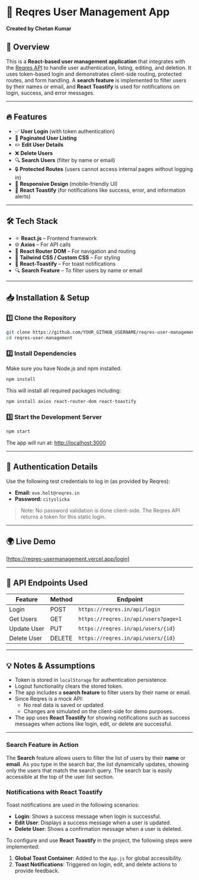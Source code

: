 # 🚀 Reqres User Management App  
**Created by Chetan Kumar**

## 📌 Overview
This is a **React-based user management application** that integrates with the [Reqres API](https://reqres.in/) to handle user authentication, listing, editing, and deletion. It uses token-based login and demonstrates client-side routing, protected routes, and form handling. A **search feature** is implemented to filter users by their names or email, and **React Toastify** is used for notifications on login, success, and error messages.

---

## 🔥 Features

- ✅ **User Login** (with token authentication)
- 📄 **Paginated User Listing**
- ✏️ **Edit User Details**
- ❌ **Delete Users**
- 🔍 **Search Users** (filter by name or email)
- 🔒 **Protected Routes** (users cannot access internal pages without logging in)
- 📱 **Responsive Design** (mobile-friendly UI)
- 🔔 **React Toastify** (for notifications like success, error, and information alerts)

---

## 🛠️ Tech Stack

- ⚛️ **React.js** – Frontend framework
- 🌐 **Axios** – For API calls
- 🔁 **React Router DOM** – For navigation and routing
- 🎨 **Tailwind CSS / Custom CSS** – For styling
- 🔔 **React-Toastify** – For toast notifications
- 🔍 **Search Feature** – To filter users by name or email

---

## 📥 Installation & Setup

### 1️⃣ Clone the Repository
```bash
git clone https://github.com/YOUR_GITHUB_USERNAME/reqres-user-management.git
cd reqres-user-management
```

### 2️⃣ Install Dependencies
Make sure you have Node.js and npm installed.

```bash
npm install
```

This will install all required packages including:

```bash
npm install axios react-router-dom react-toastify
```

### 3️⃣ Start the Development Server
```bash
npm start
```

The app will run at: [http://localhost:3000](http://localhost:3000)

---

## 🔐 Authentication Details

Use the following test credentials to log in (as provided by Reqres):

- **Email:** `eve.holt@reqres.in`  
- **Password:** `cityslicka`

> Note: No password validation is done client-side. The Reqres API returns a token for this static login.

---

## 🌍 Live Demo 

[https://reqres-usermanagement.vercel.app/login]

---

## 📡 API Endpoints Used

| Feature         | Method | Endpoint                                  |
|-----------------|--------|-------------------------------------------|
| Login           | POST   | `https://reqres.in/api/login`             |
| Get Users       | GET    | `https://reqres.in/api/users?page=1`      |
| Update User     | PUT    | `https://reqres.in/api/users/{id}`        |
| Delete User     | DELETE | `https://reqres.in/api/users/{id}`        |

---

## 💡 Notes & Assumptions

- Token is stored in `localStorage` for authentication persistence.
- Logout functionality clears the stored token.
- The app includes a **search feature** to filter users by their name or email.
- Since Reqres is a mock API:
  - No real data is saved or updated.
  - Changes are simulated on the client-side for demo purposes.
- The app uses **React Toastify** for showing notifications such as success messages when actions like login, edit, or delete are successful.

---



### Search Feature in Action
The **Search** feature allows users to filter the list of users by their **name** or **email**. As you type in the search bar, the list dynamically updates, showing only the users that match the search query. The search bar is easily accessible at the top of the user list section.

### Notifications with React Toastify
Toast notifications are used in the following scenarios:
- **Login**: Shows a success message when login is successful.
- **Edit User**: Displays a success message when a user is updated.
- **Delete User**: Shows a confirmation message when a user is deleted.

To configure and use **React Toastify** in the project, the following steps were implemented:
1. **Global Toast Container**: Added to the `App.js` for global accessibility.
2. **Toast Notifications**: Triggered on login, edit, and delete actions to provide feedback.



